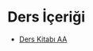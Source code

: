 # Ders İçeriği

<!--Index-->

- [Ders Kitabı AA](./Ders%20%C4%B0%C3%A7eri%C4%9Fi/Ders%20Kitab%C4%B1%20AA.pdf)

<!--Index-->
